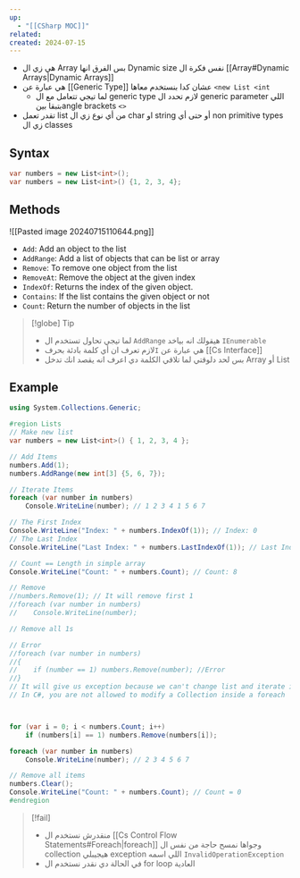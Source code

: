 ```yaml
---
up:
  - "[[CSharp MOC]]"
related: 
created: 2024-07-15
---
```

- هي زي ال Array بس الفرق انها Dynamic size نفس فكرة ال [[Array#Dynamic Arrays|Dynamic Arrays]]
- هي عبارة عن [[Generic Type]] عشان كدا بنستخدم معاها `<new List <int`
	- لما تيجي تتعامل مع ال generic type لازم تحدد ال generic parameter اللي بتبقا بينangle brackets `<>`
- تقدر تعمل list من أي  نوع زي ال char او string أو حتى أي non primitive types زي ال classes

## Syntax
```cs
var numbers = new List<int>();
var numbers = new List<int>() {1, 2, 3, 4};
```

## Methods
![[Pasted image 20240715110644.png]]
- `Add`: Add an object to the list
- `AddRange`: Add a list of objects that can be list or array
- `Remove`: To remove one object from the list
- `RemoveAt`: Remove the object at the given index 
- `IndexOf`: Returns the index of the given object.
- `Contains`: If the list contains the given object or not
- `Count`: Return the number of objects in the list

> [!globe] Tip
> - لما تيجي تحاول تستخدم ال `AddRange` هيقولك انه بياخد `IEnumerable`
> - لازم تعرف ان أي كلمة بادئة بحرف`I` هي عبارة عن [[Cs Interface]] 
> - بس لحد دلوقتي لما تلاقي الكلمة دي اعرف انه يقصد انك تدخل Array أو List


## Example
```cs
using System.Collections.Generic;

#region Lists
// Make new list
var numbers = new List<int>() { 1, 2, 3, 4 };

// Add Items
numbers.Add(1);
numbers.AddRange(new int[3] {5, 6, 7});

// Iterate Items
foreach (var number in numbers)
    Console.WriteLine(number); // 1 2 3 4 1 5 6 7

// The First Index
Console.WriteLine("Index: " + numbers.IndexOf(1)); // Index: 0
// The Last Index
Console.WriteLine("Last Index: " + numbers.LastIndexOf(1)); // Last Index: 4

// Count == Length in simple array
Console.WriteLine("Count: " + numbers.Count); // Count: 8

// Remove
//numbers.Remove(1); // It will remove first 1
//foreach (var number in numbers)
//    Console.WriteLine(number);

// Remove all 1s

// Error
//foreach (var number in numbers)
//{
//    if (number == 1) numbers.Remove(number); //Error
//}
// It will give us exception because we can't change list and iterate it at same time
// In C#, you are not allowed to modify a Collection inside a foreach



for (var i = 0; i < numbers.Count; i++)
    if (numbers[i] == 1) numbers.Remove(numbers[i]);

foreach (var number in numbers)
    Console.WriteLine(number); // 2 3 4 5 6 7

// Remove all items
numbers.Clear();
Console.WriteLine("Count: " + numbers.Count); // Count = 0
#endregion
```

> [!fail]
> - منقدرش نستخدم ال [[Cs Control Flow Statements#Foreach|foreach]] وجواها نمسح حاجة من نفس ال collection هيجيبلي exception اللي اسمه `InvalidOperationException` 
> - في الحالة دي نقدر نستخدم ال for loop العادية

